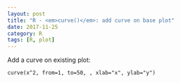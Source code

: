 ```yaml
---
layout: post
title: "R - <em>curve()</em>: add curve on base plot"
date: 2017-11-25
category: R
tags: [R, plot]
---
```


Add a curve on existing plot:

```
curve(x^2, from=1, to=50, , xlab="x", ylab="y")
```
